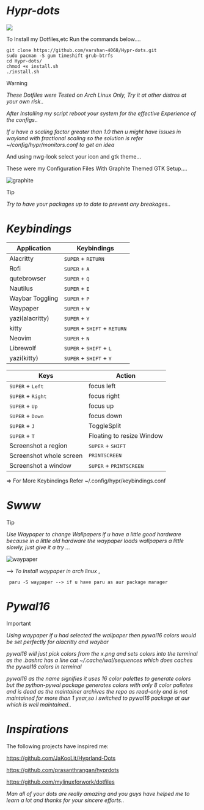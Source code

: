 
# *Hypr-dots*

![](../Pictures/system.png)

To Install my Dotfiles,etc Run the commands below....

    git clone https://github.com/varshan-4068/Hypr-dots.git
    sudo pacman -S gum timeshift grub-btrfs
    cd Hypr-dots/
    chmod +x install.sh
    ./install.sh

> [!Warning]
>
> *These Dotfiles were Tested on Arch Linux Only, Try it at other distros at your own risk..*
>
> *After Installing my script reboot your system for the effective Experience of the configs..*
> 
> *If u have a scaling factor greater than 1.0 then u might have issues in wayland with fractional scaling so the solution is refer ~/config/hypr/monitors.conf to get an idea*

And using nwg-look select your icon and gtk theme...

These were my Configuration Files With Graphite Themed GTK Setup.... 

![graphite](https://github.com/user-attachments/assets/2c703046-9121-4997-9fc8-a55f8c4972a0)

> [!Tip]
>
> *Try to have your packages up to date to prevent any breakages..*
>


# *Keybindings*

|   Application   |                Keybindings              |
|---------------- | ----------------------------------------|
|    Alacritty    |   <kbd>SUPER</kbd> + <kbd>RETURN</kbd>  | 
|      Rofi       |   <kbd>SUPER</kbd> + <kbd>A</kbd>       |
|   qutebrowser   |   <kbd>SUPER</kbd> + <kbd>Q</kbd>       |
|    Nautilus    |   <kbd>SUPER</kbd> + <kbd>E</kbd>       | 
| Waybar Toggling |   <kbd>SUPER</kbd> + <kbd>P</kbd>       |
|     Waypaper    |   <kbd>SUPER</kbd> + <kbd>W</kbd>       |
| yazi(alacritty) |   <kbd>SUPER</kbd> + <kbd>Y</kbd>       | 
|     kitty       |   <kbd>SUPER</kbd> + <kbd>SHIFT</kbd> + <kbd>RETURN</kbd> |
|     Neovim      |   <kbd>SUPER</kbd> + <kbd>N</kbd>       |
|    Librewolf    |   <kbd>SUPER</kbd> + <kbd>SHIFT</kbd> + <kbd>L</kbd> | 
|   yazi(kitty)   |   <kbd>SUPER</kbd> + <kbd>SHIFT</kbd> + <kbd>Y</kbd> |


|                 Keys                | Action      |
| ----------------------------------- | ----------- |
| <kbd>SUPER</kbd> + <kbd>Left</kbd>  | focus left  |
| <kbd>SUPER</kbd> + <kbd>Right</kbd> | focus right |
| <kbd>SUPER</kbd> + <kbd>Up</kbd>    | focus up    |
| <kbd>SUPER</kbd> + <kbd>Down</kbd>  | focus down  |
| <kbd>SUPER</kbd> + <kbd>J</kbd>     | ToggleSplit | 
| <kbd>SUPER</kbd> + <kbd>T</kbd>     | Floating to resize Window | 
| Screenshot a region | <kbd>SUPER</kbd> + <kbd>SHIFT</kbd> | 
| Screenshot whole screen | <kbd>PRINTSCREEN</kbd> |
| Screenshot a window | <kbd>SUPER</kbd> + <kbd>PRINTSCREEN</kbd> |

=> For More Keybindings Refer ~/.config/hypr/keybindings.conf

# *Swww*

> [!Tip]
>
> *Use Waypaper to change Wallpapers if u have a little good hardware because in a little old hardware the waypaper loads wallpapers a little slowly, just give it a try ...*
>

![waypaper](https://github.com/user-attachments/assets/808bc8f5-04af-4cd1-833b-ed42e209ecb0)

--> *To Install waypaper in arch linux* , 

     paru -S waypaper --> if u have paru as aur package manager

# *Pywal16*

> [!IMPORTANT]
>
> *Using waypaper if u had selected the wallpaper then pywal16 colors would be set perfectly for alacritty and waybar*
>
> *pywal16 will just pick colors from the x.png and sets colors into the terminal as the .bashrc has a line cat ~/.cache/wal/sequences which does caches the pywal16 colors in terminal*
>
> *pywal16 as the name signifies it uses 16 color palettes to generate colors but the python-pywal package generates colors with only 8 color palletes and is dead as the maintainer archives the repo as read-only and is not maintained for more than 1 year,so i switched to pywal16 package at aur which is well maintained..*


# *Inspirations*

The following projects have inspired me:

 https://github.com/JaKooLit/Hyprland-Dots

 https://github.com/prasanthrangan/hyprdots 

 https://github.com/mylinuxforwork/dotfiles

*Man all of your dots are really amazing and you guys have helped me to learn a lot and thanks for your sincere efforts..*

